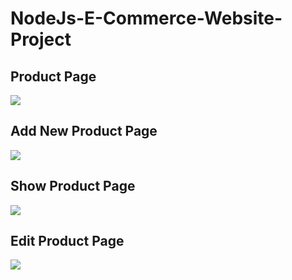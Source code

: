 # NodeJs-E-Commerce-Website-Project


## Product Page

<img src="![Screenshot (15)](https://user-images.githubusercontent.com/76771020/211104571-20b42422-d373-47ed-a99e-5223aedb7f5e.png)
">

## Add New Product Page

<img src="![Screenshot (16)](https://user-images.githubusercontent.com/76771020/211104785-127128bb-5f9a-4abc-aff5-4f1cbfccfcff.png)
">

## Show Product Page

<img src="![Screenshot (17)](https://user-images.githubusercontent.com/76771020/211104889-170ae64e-9b6e-4ffe-9d05-727afb6e5d43.png)
">

## Edit Product Page

<img src="![Screenshot (18)](https://user-images.githubusercontent.com/76771020/211104988-afc0059c-4ba9-4ecc-9474-2fd55fa119ec.png)
">
